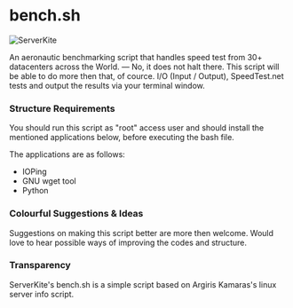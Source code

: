 bench.sh
========

![ServerKite](http://i.imgur.com/HSMqAKD.png "ServerKite")

An aeronautic benchmarking script that handles speed test from 30+ datacenters across the World. — No, it does not halt there. This script will be able to do more then that, of cource. I/O (Input / Output), SpeedTest.net tests and output the results via your terminal window.


### Structure Requirements
You should run this script as "root" access user and should install the mentioned applications below, before executing the bash file. 

The applications are as follows:

- IOPing
- GNU wget tool
- Python

### Colourful Suggestions & Ideas
Suggestions on making this script better are more then welcome. Would love to hear possible ways of improving the codes and structure.

### Transparency
ServerKite's bench.sh is a simple script based on Argiris Kamaras's linux server info script. 
